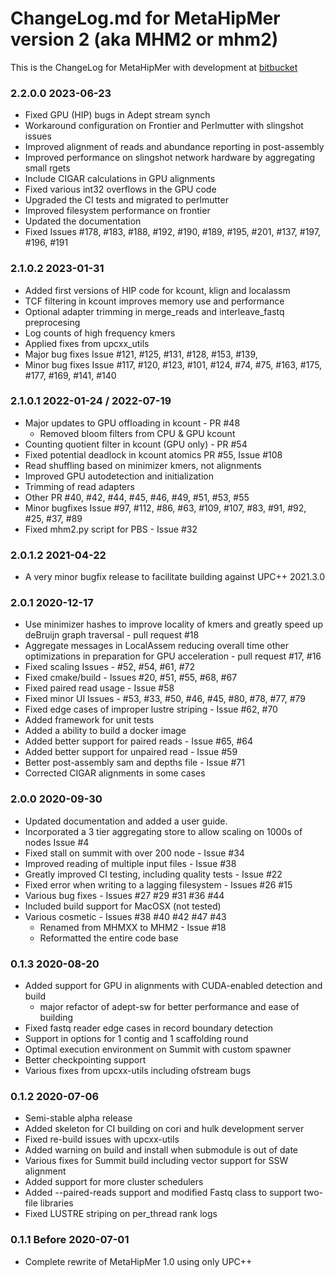 # ChangeLog.md for MetaHipMer version 2 (aka MHM2 or mhm2)


This is the ChangeLog for MetaHipMer with development at [bitbucket](https://bitbucket.org/berkeleylab/mhm2)

### 2.2.0.0 2023-06-23
   * Fixed GPU (HIP) bugs in Adept stream synch
   * Workaround configuration on Frontier and Perlmutter with slingshot issues
   * Improved alignment of reads and abundance reporting in post-assembly
   * Improved performance on slingshot network hardware by aggregating small rgets
   * Include CIGAR calculations in GPU alignments
   * Fixed various int32 overflows in the GPU code
   * Upgraded the CI tests and migrated to perlmutter
   * Improved filesystem performance on frontier
   * Updated the documentation
   * Fixed Issues #178, #183, #188, #192, #190, #189, #195, #201, #137, #197, #196, #191
    

### 2.1.0.2 2023-01-31
   * Added first versions of HIP code for kcount, klign and localassm
   * TCF filtering in kcount improves memory use and performance
   * Optional adapter trimming in merge_reads and interleave_fastq preprocesing
   * Log counts of high frequency kmers
   * Applied fixes from upcxx_utils
   * Major bug fixes Issue #121, #125, #131, #128, #153, #139,
   * Minor bug fixes Issue #117, #120, #123, #101, #124, #74, #75, #163, #175, #177, #169, #141, #140
   

### 2.1.0.1 2022-01-24 / 2022-07-19
   * Major updates to GPU offloading in kcount - PR #48
      * Removed bloom filters from CPU & GPU kcount
   * Counting quotient filter in kcount (GPU only) - PR #54
   * Fixed potential deadlock in kcount atomics PR #55, Issue #108
   * Read shuffling based on minimizer kmers, not alignments 
   * Improved GPU autodetection and initialization
   * Trimming of read adapters
   * Other PR #40, #42, #44, #45, #46, #49, #51, #53, #55
   * Minor bugfixes Issue #97, #112, #86, #63, #109, #107, #83, #91, #92, #25, #37, #89
   * Fixed mhm2.py script for PBS - Issue #32

### 2.0.1.2 2021-04-22
   * A very minor bugfix release to facilitate building against UPC++ 2021.3.0

### 2.0.1 2020-12-17
   * Use minimizer hashes to improve locality of kmers and greatly speed up deBruijn graph traversal - pull request #18
   * Aggregate messages in LocalAssem reducing overall time other optimizations in preparation for GPU acceleration - pull request #17, #16
   * Fixed scaling Issues - #52, #54, #61, #72
   * Fixed cmake/build - Issues #20, #51, #55, #68, #67
   * Fixed paired read usage - Issue #58  
   * Fixed minor UI Issues - #53, #33, #50, #46, #45, #80, #78, #77, #79
   * Fixed edge cases of improper lustre striping - Issue #62, #70
   * Added framework for unit tests
   * Added a ability to build a docker image
   * Added better support for paired reads - Issue #65, #64
   * Added better support for unpaired read - Issue #59
   * Better post-assembly sam and depths file - Issue #71
   * Corrected CIGAR alignments in some cases

### 2.0.0 2020-09-30
   * Updated documentation and added a user guide.
   * Incorporated a 3 tier aggregating store to allow scaling on 1000s of nodes Issue #4
   * Fixed stall on summit with over 200 node - Issue #34
   * Improved reading of multiple input files - Issue #38
   * Greatly improved CI testing, including quality tests - Issue #22
   * Fixed error when writing to a lagging filesystem - Issues #26 #15
   * Various bug fixes - Issues #27 #29 #31 #36 #44
   * Included build support for MacOSX (not tested)
   * Various cosmetic - Issues #38 #40 #42 #47 #43
      * Renamed from MHMXX to MHM2 - Issue #18
      * Reformatted the entire code base

### 0.1.3 2020-08-20
   * Added support for GPU in alignments with CUDA-enabled detection and build
      * major refactor of adept-sw for better performance and ease of building
   * Fixed fastq reader edge cases in record boundary detection
   * Support in options for 1 contig and 1 scaffolding round
   * Optimal execution environment on Summit with custom spawner
   * Better checkpointing support
   * Various fixes from upcxx-utils including ofstream bugs

### 0.1.2 2020-07-06
   * Semi-stable alpha release
   * Added skeleton for CI building on cori and hulk development server
   * Fixed re-build issues with upcxx-utils
   * Added warning on build and install when submodule is out of date
   * Various fixes for Summit build including vector support for SSW alignment
   * Added support for more cluster schedulers
   * Added --paired-reads support and modified Fastq class to support two-file libraries
   * Fixed LUSTRE striping on per_thread rank logs


### 0.1.1 Before 2020-07-01
   * Complete rewrite of MetaHipMer 1.0 using only UPC++
